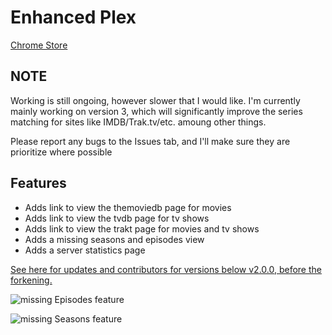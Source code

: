 Enhanced Plex
==============

[Chrome Store](https://chrome.google.com/webstore/detail/enhanced-plex/kjmpdmgijjacblfohigcnpkeaehalmai)

## NOTE
Working is still ongoing, however slower that I would like. I'm currently mainly working on version 3, which will significantly improve the series matching for sites like IMDB/Trak.tv/etc. amoung other things.

Please report any bugs to the Issues tab, and I'll make sure they are prioritize where possible

Features
--------------
- Adds link to view the themoviedb page for movies
- Adds link to view the tvdb page for tv shows
- Adds link to view the trakt page for movies and tv shows
- Adds a missing seasons and episodes view
- Adds a server statistics page

[See here for updates and contributors for versions below v2.0.0, before the forkening.](https://github.com/Transmogrify-for-Plex/Transmogrify-for-Plex-chrome)

![missing Episodes feature](https://i.imgur.com/jhgXqU8.png)

![missing Seasons feature](https://i.imgur.com/kovxsJl.png)

